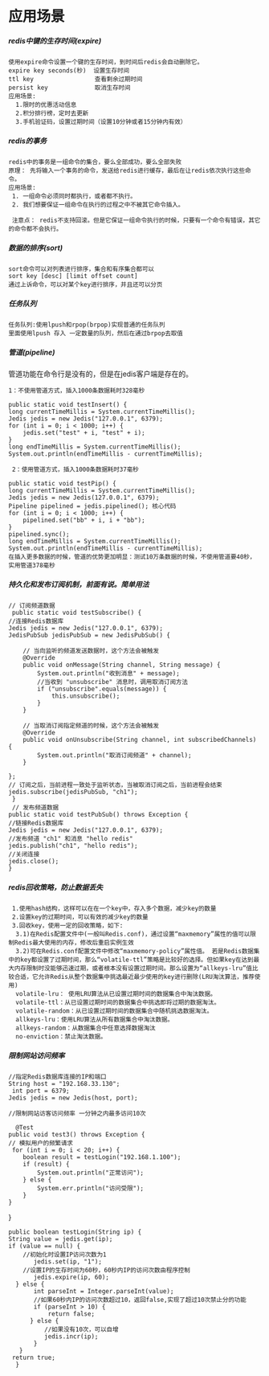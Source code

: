 
# 应用场景

  ##### redis中键的生存时间(expire)

    使用expire命令设置一个键的生存时间，到时间后redis会自动删除它。
    expire key seconds(秒)  设置生存时间
    ttl key                 查看剩余过期时间
    persist key             取消生存时间
    应用场景:
      1.限时的优惠活动信息
      2.积分排行榜，定时去更新
      3.手机验证码，设置过期时间（设置10分钟或者15分钟内有效）
 ##### redis的事务

    redis中的事务是一组命令的集合，要么全部成功，要么全部失败
    原理： 先将输入一个事务的命令，发送给redis进行缓存，最后在让redis依次执行这些命令。
    应用场景:
     1. 一组命令必须同时都执行，或者都不执行。
     2. 我们想要保证一组命令在执行的过程之中不被其它命令插入。
     
     注意点： redis不支持回滚。但是它保证一组命令执行的时候，只要有一个命令有错误，其它的命令都不会执行。
 ##### 数据的排序(sort)
 
    sort命令可以对列表进行排序，集合和有序集合都可以
    sort key [desc] [limit offset count]
    通过上诉命令，可以对某个key进行排序，并且还可以分页
 ##### 任务队列
   
    任务队列:使用lpush和rpop(brpop)实现普通的任务队列
    里面使用lpush 存入 一定数量的队列，然后在通过brpop去取值
 ##### 管道(pipeline)
  管道功能在命令行是没有的，但是在jedis客户端是存在的。
  
    1：不使用管道方式，插入1000条数据耗时328毫秒
    
    public static void testInsert() {
    long currentTimeMillis = System.currentTimeMillis();
    Jedis jedis = new Jedis("127.0.0.1", 6379);
    for (int i = 0; i < 1000; i++) {
        jedis.set("test" + i, "test" + i);
    }
    long endTimeMillis = System.currentTimeMillis();
    System.out.println(endTimeMillis - currentTimeMillis);
   
     2：使用管道方式，插入1000条数据耗时37毫秒

    public static void testPip() {
    long currentTimeMillis = System.currentTimeMillis();
    Jedis jedis = new Jedis(127.0.0.1", 6379);
    Pipeline pipelined = jedis.pipelined(); 核心代码
    for (int i = 0; i < 1000; i++) {
        pipelined.set("bb" + i, i + "bb");
    }
    pipelined.sync();
    long endTimeMillis = System.currentTimeMillis();
    System.out.println(endTimeMillis - currentTimeMillis);
    在插入更多数据的时候，管道的优势更加明显：测试10万条数据的时候，不使用管道要40秒，实用管道378毫秒
    
  ##### 持久化和发布订阅机制，前面有说。简单用法

    // 订阅频道数据
     public static void testSubscribe() {
    //连接Redis数据库
    Jedis jedis = new Jedis("127.0.0.1", 6379);
    JedisPubSub jedisPubSub = new JedisPubSub() {
 
        // 当向监听的频道发送数据时，这个方法会被触发
        @Override
        public void onMessage(String channel, String message) {
            System.out.println("收到消息" + message);
            //当收到 "unsubscribe" 消息时，调用取消订阅方法
            if ("unsubscribe".equals(message)) {
                this.unsubscribe();
            }
        }
 
        // 当取消订阅指定频道的时候，这个方法会被触发
        @Override
        public void onUnsubscribe(String channel, int subscribedChannels) {
            System.out.println("取消订阅频道" + channel);
        }
 
    };
    // 订阅之后，当前进程一致处于监听状态，当被取消订阅之后，当前进程会结束
    jedis.subscribe(jedisPubSub, "ch1");
     }
     // 发布频道数据
    public static void testPubSub() throws Exception {
    //链接Redis数据库
    Jedis jedis = new Jedis("127.0.0.1", 6379);
    //发布频道 "ch1" 和消息 "hello redis"
    jedis.publish("ch1", "hello redis");
    //关闭连接
    jedis.close();
    }

  
  #####  redis回收策略，防止数据丢失
    
     1.使用hash结构，这样可以在在一个key中，存入多个数据，减少key的数量
     2.设置key的过期时间，可以有效的减少key的数量
     3.回收key，使用一定的回收策略，如下:
      3.1)在Redis配置文件中(一般叫Redis.conf)，通过设置“maxmemory”属性的值可以限制Redis最大使用的内存，修改后重启实例生效
      3.2)可在Redis.conf配置文件中修改“maxmemory-policy”属性值。 若是Redis数据集中的key都设置了过期时间，那么“volatile-ttl”策略是比较好的选择。但如果key在达到最大内存限制时没能够迅速过期，或者根本没有设置过期时间。那么设置为“allkeys-lru”值比较合适，它允许Redis从整个数据集中挑选最近最少使用的key进行删除(LRU淘汰算法，推荐使用)
      volatile-lru： 使用LRU算法从已设置过期时间的数据集合中淘汰数据。
      volatile-ttl：从已设置过期时间的数据集合中挑选即将过期的数据淘汰。
      volatile-random：从已设置过期时间的数据集合中随机挑选数据淘汰。
      allkeys-lru：使用LRU算法从所有数据集合中淘汰数据。
      allkeys-random：从数据集合中任意选择数据淘汰
      no-enviction：禁止淘汰数据。

  ##### 限制网站访问频率

    //指定Redis数据库连接的IP和端口
    String host = "192.168.33.130";
     int port = 6379;
    Jedis jedis = new Jedis(host, port);
   
    //限制网站访客访问频率 一分钟之内最多访问10次
   
      @Test
    public void test3() throws Exception {
    // 模拟用户的频繁请求
     for (int i = 0; i < 20; i++) {
        boolean result = testLogin("192.168.1.100");
        if (result) {
            System.out.println("正常访问");
        } else {
            System.err.println("访问受限");
        }
    }
 
 }
 

    public boolean testLogin(String ip) {
    String value = jedis.get(ip);
    if (value == null) {
        //初始化时设置IP访问次数为1
           jedis.set(ip, "1");
        //设置IP的生存时间为60秒，60秒内IP的访问次数由程序控制
           jedis.expire(ip, 60);
      } else {
           int parseInt = Integer.parseInt(value);
           //如果60秒内IP的访问次数超过10，返回false,实现了超过10次禁止分的功能
           if (parseInt > 10) {
               return false;
          } else {
              //如果没有10次，可以自增
              jedis.incr(ip);
           }
       }
     return true;
      }
